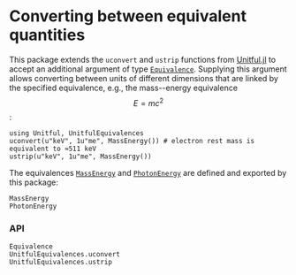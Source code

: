 # Converting between equivalent quantities

This package extends the `uconvert` and `ustrip` functions from [Unitful.jl](https://github.com/PainterQubits/Unitful.jl) to accept an additional argument of type [`Equivalence`](@ref).
Supplying this argument allows converting between units of different dimensions that are linked by the specified equivalence, e.g., the mass--energy equivalence $$E=mc^2$$:
```@repl
using Unitful, UnitfulEquivalences
uconvert(u"keV", 1u"me", MassEnergy()) # electron rest mass is equivalent to ≈511 keV
ustrip(u"keV", 1u"me", MassEnergy())
```

The equivalences [`MassEnergy`](@ref) and [`PhotonEnergy`](@ref) are defined and exported by this package:
```@docs
MassEnergy
PhotonEnergy
```

### API

```@docs
Equivalence
UnitfulEquivalences.uconvert
UnitfulEquivalences.ustrip
```

